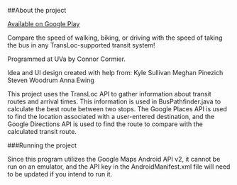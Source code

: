 ##About the project

[Available on Google Play](https://play.google.com/store/apps/details?id=com.connorsapps.pathfinder)

Compare the speed of walking, biking, or driving with the speed of taking the bus in any TransLoc-supported transit system!

Programmed at UVa by Connor Cormier.

Idea and UI design created with help from:
Kyle Sullivan
Meghan Pinezich
Steven Woodrum 
Anna Ewing

This project uses the TransLoc API to gather information about transit routes and arrival times. This information is used in BusPathfinder.java to calculate the best route between two stops. The Google Places API is used to find the location associated with a user-entered destination, and the Google Directions API is used to find the route to compare with the calculated transit route.

###Running the project

Since this program utilizes the Google Maps Android API v2, it cannot be run on an emulator, and the API key in the AndroidManifest.xml file will need to be updated if you intend to run it.